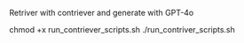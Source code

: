 Retriver with contriever and generate with GPT-4o

chmod +x run_contriever_scripts.sh
./run_contriver_scripts.sh
